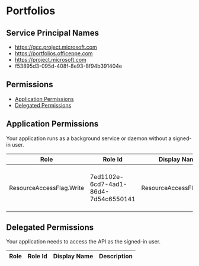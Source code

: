 # Portfolios
## Service Principal Names
- https://gcc.project.microsoft.com
- https://portfolios.officeppe.com
- https://project.microsoft.com
- f53895d3-095d-408f-8e93-8f94b391404e

 ## Permissions
- [Application Permissions](#application-permissions)
- [Delegated Permissions](#delegated-permissions)

## Application Permissions
Your application runs as a background service or daemon without a signed-in user.

| Role | Role Id | Display Name | Description |
|---|---|---|---|
| ResourceAccessFlag.Write | 7ed1102e-6cd7-4ad1-86d4-7d54c6550141 | ResourceAccessFlag.Write | Provides access to refresh access flag of Project resources |

## Delegated Permissions
Your application needs to access the API as the signed-in user. 

| Role | Role Id | Display Name | Description |
|---|---|---|---|

